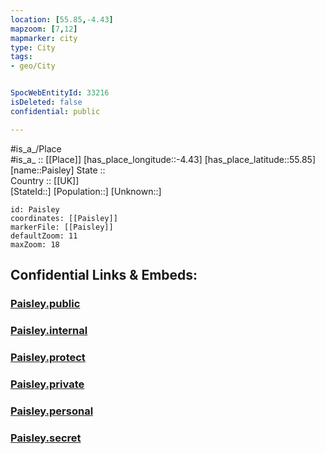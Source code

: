 ```yaml
---
location: [55.85,-4.43] 
mapzoom: [7,12] 
mapmarker: city 
type: City
tags:
- geo/City


SpocWebEntityId: 33216
isDeleted: false
confidential: public

---
```

#is_a_/Place  
#is_a_ :: [[Place]] 
[has_place_longitude::-4.43] 
[has_place_latitude::55.85] 
[name::Paisley] 
State ::  
Country :: [[UK]]  
[StateId::] 
[Population::] 
[Unknown::] 


```leaflet
id: Paisley
coordinates: [[Paisley]] 
markerFile: [[Paisley]] 
defaultZoom: 11 
maxZoom: 18
```


## Confidential Links & Embeds: 

### [Paisley.public](/_public/\Earth\Continent\Europe\Europe~North\UK\Scotland\counties~Scotland\Renfrewshire\cities~RenfrewshirePaisley.public.md) 

### [Paisley.internal](/_internal/\Earth\Continent\Europe\Europe~North\UK\Scotland\counties~Scotland\Renfrewshire\cities~RenfrewshirePaisley.internal.md) 

### [Paisley.protect](/_protect/\Earth\Continent\Europe\Europe~North\UK\Scotland\counties~Scotland\Renfrewshire\cities~RenfrewshirePaisley.protect.md) 

### [Paisley.private](/_private/\Earth\Continent\Europe\Europe~North\UK\Scotland\counties~Scotland\Renfrewshire\cities~RenfrewshirePaisley.private.md) 

### [Paisley.personal](/_personal/\Earth\Continent\Europe\Europe~North\UK\Scotland\counties~Scotland\Renfrewshire\cities~RenfrewshirePaisley.personal.md) 

### [Paisley.secret](/_secret/\Earth\Continent\Europe\Europe~North\UK\Scotland\counties~Scotland\Renfrewshire\cities~RenfrewshirePaisley.secret.md)

